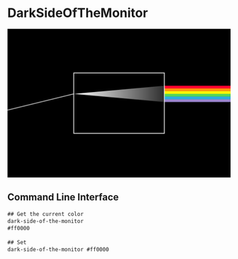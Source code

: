 
# DarkSideOfTheMonitor

![](data/dsotm.png)


## Command Line Interface

```shell
## Get the current color
dark-side-of-the-monitor
#ff0000

## Set
dark-side-of-the-monitor #ff0000
```
